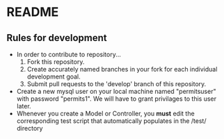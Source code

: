# README

## Rules for development
- In order to contribute to repository...
    1. Fork this repository.
    2. Create accurately named branches in your fork for each individual development goal.
    3. Submit pull requests to the 'develop' branch of this repository.
- Create a new mysql user on your local machine named "permitsuser" with password "permits1". We will have to grant privilages to this user later.
- Whenever you create a Model or Controller, you **must** edit the corresponding test script that automatically populates in the /test/ directory
